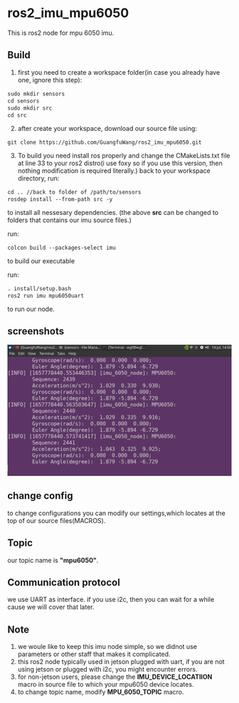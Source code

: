 # ros2_imu_mpu6050
This is ros2 node for mpu 6050 imu.
## Build
1. first you need to create a workspace folder(in case you already have one, ignore this step):
```shell
sudo mkdir sensors 
cd sensors
sudo mkdir src
cd src
```
2. after create your workspace, download our source file using:
```shell
git clone https://github.com/GuangfuWang/ros2_imu_mpu6050.git
```
3. To build you need install ros properly and change the CMakeLists.txt file at line 33 to your ros2 distro(i use foxy so if you use this version, then nothing modification is required literally.)
back to your workspace directory, run:
```shell
cd .. //back to folder of /path/to/sensors
rosdep install --from-path src -y
```
to install all nessesary dependencies. (the above **src** can be changed to folders that contains our imu source files.)

run:
```shell
colcon build --packages-select imu
```
to build our executable

run:
```shell
. install/setup.bash
ros2 run imu mpu6050uart
```
to run our node.

## screenshots

![screenshot](./Screenshot_2022-07-14_14-00-43.png)

## change config

to change configurations you can modify our settings,which locates at the top of our source files(MACROS).

## Topic 

our topic name is **"mpu6050"**.

## Communication protocol

we use UART as interface. if you use i2c, then you can wait for a while cause we will cover that later.

## Note

1. we woule like to keep this imu node simple, so we didnot use parameters or other staff that makes it complicated.
2. this ros2 node typically used in jetson plugged with uart, if you are not using jetson or plugged with i2c, you might encounter errors.
3. for non-jetson users, please change the **IMU_DEVICE_LOCATIION** macro in source file to which your mpu6050 device locates.
4. to change topic name, modify **MPU_6050_TOPIC** macro.
